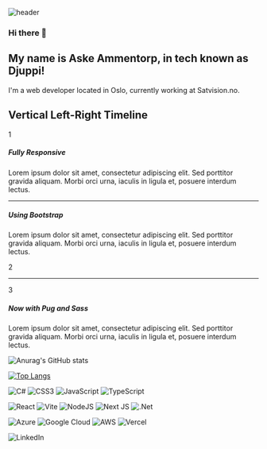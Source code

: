 ![header](https://capsule-render.vercel.app/api?type=slice&color=0:a96f44,100:f2ecb6&height=300&section=header&text=Hi%20there,%-nl-&desc=I'm%20Djuppi&fontSize=80&fontAlignY=35&rotate=19&descSize=70&&descAlignY=70)

### Hi there 👋

## My name is Aske Ammentorp, in tech known as Djuppi!

I'm a web developer located in Oslo, currently working at Satvision.no.
<html>

<div class="container-fluid blue-bg">
  <div class="container"><h2 class="pb-3 pt-2">Vertical Left-Right Timeline</h2>
    <!--first section-->
    <div class="row align-items-center how-it-works">
      <div class="col-2 text-center bottom">
        <div class="circle">1</div>
      </div>
      <div class="col-6">
        <h5>Fully Responsive</h5>
        <p>Lorem ipsum dolor sit amet, consectetur adipiscing elit. Sed porttitor gravida aliquam. Morbi orci urna, iaculis in ligula et, posuere interdum lectus.</p>
      </div>
    </div>
    <!--path between 1-2-->
    <div class="row timeline">
      <div class="col-2">
        <div class="corner top-right"></div>
      </div>
      <div class="col-8">
        <hr/>
      </div>
      <div class="col-2">
        <div class="corner left-bottom"></div>
      </div>
    </div>
    <!--second section-->
    <div class="row align-items-center justify-content-end how-it-works">
      <div class="col-6 text-right">
        <h5>Using Bootstrap</h5>
        <p>Lorem ipsum dolor sit amet, consectetur adipiscing elit. Sed porttitor gravida aliquam. Morbi orci urna, iaculis in ligula et, posuere interdum lectus.</p>
      </div>
      <div class="col-2 text-center full">
        <div class="circle">2</div>
      </div>
    </div>
    <!--path between 2-3-->
    <div class="row timeline">
      <div class="col-2">
        <div class="corner right-bottom"></div>
      </div>
      <div class="col-8">
        <hr/>
      </div>
      <div class="col-2">
        <div class="corner top-left"></div>
      </div>
    </div>
    <!--third section-->
    <div class="row align-items-center how-it-works">
      <div class="col-2 text-center top">
        <div class="circle">3</div>
      </div>
      <div class="col-6">
        <h5>Now with Pug and Sass</h5>
        <p>Lorem ipsum dolor sit amet, consectetur adipiscing elit. Sed porttitor gravida aliquam. Morbi orci urna, iaculis in ligula et, posuere interdum lectus.</p>
      </div>
    </div>
  </div>
</div>
</html>

![Anurag's GitHub stats](https://github-readme-stats.vercel.app/api?username=djuppi&show_icons=true&theme=merko)

[![Top Langs](https://github-readme-stats.vercel.app/api/top-langs/?username=djuppi&theme=merko)](https://github.com/anuraghazra/github-readme-stats)

![C#](https://img.shields.io/badge/c%23-%23239120.svg?style=for-the-badge&logo=csharp&logoColor=white) ![CSS3](https://img.shields.io/badge/css3-%231572B6.svg?style=for-the-badge&logo=css3&logoColor=white) ![JavaScript](https://img.shields.io/badge/javascript-%23323330.svg?style=for-the-badge&logo=javascript&logoColor=%23F7DF1E) ![TypeScript](https://img.shields.io/badge/typescript-%23007ACC.svg?style=for-the-badge&logo=typescript&logoColor=white)

![React](https://img.shields.io/badge/react-%2320232a.svg?style=for-the-badge&logo=react&logoColor=%2361DAFB) ![Vite](https://img.shields.io/badge/vite-%23646CFF.svg?style=for-the-badge&logo=vite&logoColor=white) ![NodeJS](https://img.shields.io/badge/node.js-6DA55F?style=for-the-badge&logo=node.js&logoColor=white) ![Next JS](https://img.shields.io/badge/Next-black?style=for-the-badge&logo=next.js&logoColor=white) ![.Net](https://img.shields.io/badge/.NET-5C2D91?style=for-the-badge&logo=.net&logoColor=white) 

![Azure](https://img.shields.io/badge/azure-%230072C6.svg?style=for-the-badge&logo=microsoftazure&logoColor=white) ![Google Cloud](https://img.shields.io/badge/GoogleCloud-%234285F4.svg?style=for-the-badge&logo=google-cloud&logoColor=white)	![AWS](https://img.shields.io/badge/AWS-%23FF9900.svg?style=for-the-badge&logo=amazon-aws&logoColor=white) ![Vercel](https://img.shields.io/badge/vercel-%23000000.svg?style=for-the-badge&logo=vercel&logoColor=white)

![LinkedIn](https://img.shields.io/badge/linkedin-%230077B5.svg?style=for-the-badge&logo=linkedin&logoColor=white) 
